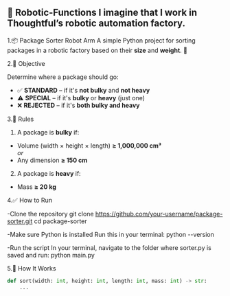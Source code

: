 🎯 Robotic-Functions
I imagine that I work in Thoughtful’s robotic automation factory.
--------------------------------------------------------------------------------------------------------------------
1.📦 Package Sorter Robot Arm
A simple Python project for sorting packages in a robotic factory based on their **size** and **weight**. 🦾

2.🎯 Objective

Determine where a package should go:
- ✅ **STANDARD** – if it's **not bulky** and **not heavy**
- ⚠️ **SPECIAL** – if it's **bulky** or **heavy** (just one)
- ❌ **REJECTED** – if it's **both bulky and heavy**

3.📏 Rules
1) A package is **bulky** if:
- Volume (width × height × length) **≥ 1,000,000 cm³**  
  _or_  
- Any dimension **≥ 150 cm**

2) A package is **heavy** if:
- Mass **≥ 20 kg**

4.✅ How to Run

-Clone the repository
git clone https://github.com/your-username/package-sorter.git
cd package-sorter

-Make sure Python is installed
Run this in your terminal: python --version

-Run the script
In your terminal, navigate to the folder where sorter.py is saved and run: python main.py

5.🧠 How It Works

```python
def sort(width: int, height: int, length: int, mass: int) -> str:
    ...
